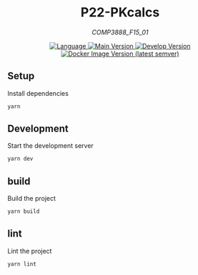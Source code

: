<div align="center">
  
# P22-PKcalcs

<p align="center">
  <a href="https://bitbucket.org/comp3888-f15-01/pkcalcs">
<!--     <img src="" width="200" height="238" alt="pkcalcs" style="border-radius: 50%;"> -->
    
  </a>
</p>

_COMP3888_F15_01_

<p align="center">
  <a href="https://vuejs.org/">
    <img alt="Language" src="https://img.shields.io/badge/Language-Vue-green">
  </a>
  <a href="https://bitbucket.org/comp3888-f15-01/pkcalcs/src/main/">
    <img alt="Main Version" src="https://img.shields.io/badge/dynamic/json?url=https%3A%2F%2Fbitbucket.org%2Fcomp3888-f15-01%2Fpkcalcs%2Fraw%2Fmain%2Fpackage.json&query=%24.version&label=version%40main&color=orange&prefix=v">
  </a>
  <a href="https://bitbucket.org/comp3888-f15-01/pkcalcs/src/develop/">
    <img alt="Develop Version" src="https://img.shields.io/badge/dynamic/json?url=https%3A%2F%2Fbitbucket.org%2Fcomp3888-f15-01%2Fpkcalcs%2Fraw%2Fdevelop%2Fpackage.json&query=%24.version&label=version%40develop&color=orange&prefix=v">
  </a>
  <a href="https://hub.docker.com/repository/docker/garydu0123/pkcalcs/general">
    <img alt="Docker Image Version (latest semver)" src="https://img.shields.io/docker/v/garydu0123/pkcalcs?label=Docker%20Image">
  </a>
</p>
</div>


## Setup

Install dependencies

```bash
yarn
```

## Development

Start the development server

```bash
yarn dev
```

## build

Build the project

```bash
yarn build

```

## lint

Lint the project

```bash
yarn lint
```

